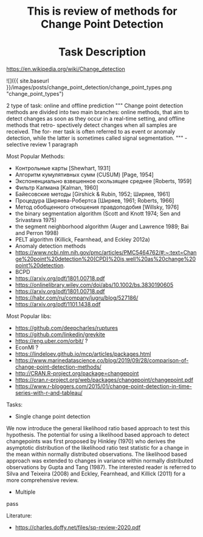 <h1><div align="center"> This is review of methods for Change Point Detection</div></h1>

<h1><div align="center">Task Description</div></h1>

https://en.wikipedia.org/wiki/Change_detection

![]({{ site.baseurl }}/images/posts/change_point_detection/change_point_types.png "change_point_types")


2 type of task:
    online and offline prediction
"""
Change point detection methods are divided into two main branches: online methods, that aim to detect changes as soon as they occur in a real-time setting, and offline methods that retro- spectively detect changes when all samples are received. The for- mer task is often referred to as event or anomaly detection, while the latter is sometimes called signal segmentation.
""" - selective review 1 paragraph    

Most Popular Methods:

- Контрольные карты [Shewhart, 1931]
- Алгоритм кумулятивных сумм (CUSUM) [Page, 1954]
- Экспоненциально взвешенное скользящее среднее [Roberts, 1959]
- Фильтр Калмана [Kalman, 1960]
- Байесовские методы [Girshick & Rubin, 1952; Ширяев, 1961]
- Процедура Ширяева-Робертса [Ширяев, 1961; Roberts, 1966]
- Метод обобщенного отношения правдоподобия [Willsky, 1976]
- the binary segmentation algorithm (Scott and Knott 1974; Sen and Srivastava 1975)
- the segment neighborhood algorithm (Auger and Lawrence 1989; Bai and Perron 1998) 
- PELT algorithm (Killick, Fearnhead, and Eckley 2012a)
- Anomaly detection methods
- https://www.ncbi.nlm.nih.gov/pmc/articles/PMC5464762/#:~:text=Change%20point%20detection%20(CPD)%20is,well%20as%20change%20point%20detection.
- BCPD
- https://arxiv.org/pdf/1801.00718.pdf
- https://onlinelibrary.wiley.com/doi/abs/10.1002/bs.3830190605
- https://arxiv.org/pdf/1801.00718.pdf
- https://habr.com/ru/company/jugru/blog/527186/
- https://arxiv.org/pdf/1101.1438.pdf   
    
    
Most Popular libs:

- https://github.com/deepcharles/ruptures
- https://github.com/linkedin/greykite
- https://eng.uber.com/orbit/ ?
- EconMl ?
- https://lindeloev.github.io/mcp/articles/packages.html
- https://www.marinedatascience.co/blog/2019/09/28/comparison-of-change-point-detection-methods/
- http://CRAN.R-project.org/package=changepoint
- https://cran.r-project.org/web/packages/changepoint/changepoint.pdf
- https://www.r-bloggers.com/2015/01/change-point-detection-in-time-series-with-r-and-tableau/
 
Tasks:
- Single change point detection

We now introduce the general likelihood ratio based approach to test this hypothesis. The potential for using a likelihood based approach to detect changepoints was first proposed by Hinkley (1970) who derives the asymptotic distribution of the likelihood ratio test statistic for a change in the mean within normally distributed observations. The likelihood based approach was extended to changes in variance within normally distributed observations by Gupta and Tang (1987). The interested reader is referred to Silva and Teixeira (2008) and Eckley, Fearnhead, and Killick (2011) for a more comprehensive review.
- Multiple

pass

Literature:
- https://charles.doffy.net/files/sp-review-2020.pdf
